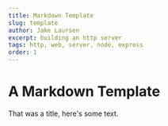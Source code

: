 ```yaml
---
title: Markdown Template
slug: template
author: Jake Laursen
excerpt: building an http server
tags: http, web, server, node, express
order: 1
---
```


# A Markdown Template

That was a title, here's some text.
